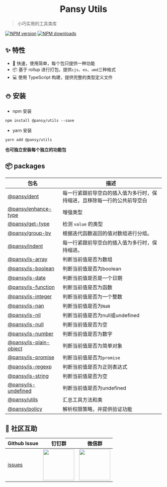 <h1 align="center">Pansy Utils</h1>

> 小巧实用的工具类库

[![NPM version](https://img.shields.io/npm/v/@pansy/utils.svg?style=flat)](https://npmjs.org/package/@pansy/utils)
[![NPM downloads](http://img.shields.io/npm/dm/@pansy/utils.svg?style=flat)](https://npmjs.org/package/@pansy/utils)

## ✨ 特性

* 🚀 快速，使用简单，每个包只提供一种功能
* 📦 基于 rollup 进行打包，提供`cjs`、`es`、`umd`三种格式
* 💻 使用 TypeScript 构建，提供完整的类型定义文件

## ⛄️ 安装

* npm 安装
  
```
npm install @pansy/utils --save
```
* yarn 安装
  
```
yarn add @pansy/utils
```

**也可独立安装每个独立的功能包**

## 📦 packages

<!-- start-directory -->
|包名|描述|
|---|---|
|[@pansy/dent](https://github.com/pansyjs/utils/tree/master/packages/dent/)|每一行紧跟前导空白的插入值为多行时，保持缩进，且移除每一行的公共前导空白|
|[@pansy/enhance-type](https://github.com/pansyjs/utils/tree/master/packages/enhance-type/)|增强类型|
|[@pansy/get-type](https://github.com/pansyjs/utils/tree/master/packages/get-type/)|检测 `value` 的类型|
|[@pansy/group-by](https://github.com/pansyjs/utils/tree/master/packages/group-by/)|根据迭代函数返回的值对数组进行分组。|
|[@pansy/indent](https://github.com/pansyjs/utils/tree/master/packages/indent/)|每一行紧跟前导空白的插入值为多行时，保持缩进。|
|[@pansy/is-array](https://github.com/pansyjs/utils/tree/master/packages/is-array/)|判断当前值是否为数组|
|[@pansy/is-boolean](https://github.com/pansyjs/utils/tree/master/packages/is-boolean/)|判断当前值是否为boolean|
|[@pansy/is-date](https://github.com/pansyjs/utils/tree/master/packages/is-date/)|判断当前值是否是一个日期|
|[@pansy/is-function](https://github.com/pansyjs/utils/tree/master/packages/is-function/)|判断当前值是否为函数|
|[@pansy/is-integer](https://github.com/pansyjs/utils/tree/master/packages/is-integer/)|判断当前值是否为一个整数|
|[@pansy/is-nan](https://github.com/pansyjs/utils/tree/master/packages/is-nan/)|判断当前值是否为`NaN`|
|[@pansy/is-nil](https://github.com/pansyjs/utils/tree/master/packages/is-nil/)|判断当前值是否为null或undefined|
|[@pansy/is-null](https://github.com/pansyjs/utils/tree/master/packages/is-nulll/)|判断当前值是否为空|
|[@pansy/is-number](https://github.com/pansyjs/utils/tree/master/packages/is-number/)|判断当前值是否为数字|
|[@pansy/is-plain-object](https://github.com/pansyjs/utils/tree/master/packages/is-plain-object/)|判断当前值是否为简单对象|
|[@pansy/is-promise](https://github.com/pansyjs/utils/tree/master/packages/is-promise/)|判断当前值是否为`promise`|
|[@pansy/is-regexp](https://github.com/pansyjs/utils/tree/master/packages/is-regexp/)|判断当前值是否为正则表达式|
|[@pansy/is-string](https://github.com/pansyjs/utils/tree/master/packages/is-string/)|判断当前值是否为空|
|[@pansy/is-undefined](https://github.com/pansyjs/utils/tree/master/packages/is-undefined/)|判断当前值是否为undefined|
|[@pansy/utils](https://github.com/pansyjs/utils/tree/master/packages/pansy-utils/)|汇总工具方法和类|
|[@pansy/policy](https://github.com/pansyjs/utils/tree/master/packages/policy/)|解析权限策略，并提供验证功能|

<!-- end-directory -->

## 🌟 社区互助

| Github Issue     | 钉钉群     | 微信群          |
| ----------------------------------------------------- | ------------------------------------------------------------------------------------------ | ---------------------------------------------------------------------------------------- |
| [issues](https://github.com/pansyjs/utils/issues) | <img src="https://github.com/alitajs/alita/blob/master/public/dingding.png" width="100" /> | <img src="https://github.com/alitajs/alita/blob/master/public/wechat.png" width="100" /> |
